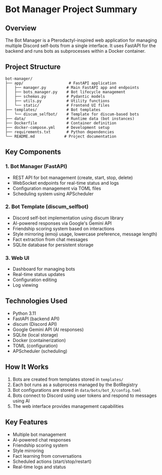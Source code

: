 # Bot Manager Project Summary

## Overview
The Bot Manager is a Pterodactyl-inspired web application for managing multiple Discord self-bots from a single interface. It uses FastAPI for the backend and runs bots as subprocesses within a Docker container.

## Project Structure
```
bot-manager/
├── app/                    # FastAPI application
│   ├── manager.py         # Main FastAPI app and endpoints
│   ├── bots_manager.py    # Bot lifecycle management
│   ├── schemas.py         # Pydantic models
│   ├── utils.py           # Utility functions
│   └── static/            # Frontend UI files
├── templates/             # Bot templates
│   └── discum_selfbot/    # Template for discum-based bots
├── data/                  # Runtime data (bot instances)
├── Dockerfile             # Container definition
├── docker-compose.yml     # Development setup
├── requirements.txt       # Python dependencies
└── README.md             # Project documentation
```

## Key Components

### 1. Bot Manager (FastAPI)
- REST API for bot management (create, start, stop, delete)
- WebSocket endpoints for real-time status and logs
- Configuration management via TOML files
- Scheduling system using APScheduler

### 2. Bot Template (discum_selfbot)
- Discord self-bot implementation using discum library
- AI-powered responses via Google's Gemini API
- Friendship scoring system based on interactions
- Style mirroring (emoji usage, lowercase preference, message length)
- Fact extraction from chat messages
- SQLite database for persistent storage

### 3. Web UI
- Dashboard for managing bots
- Real-time status updates
- Configuration editing
- Log viewing

## Technologies Used
- Python 3.11
- FastAPI (backend API)
- discum (Discord API)
- Google Gemini API (AI responses)
- SQLite (local storage)
- Docker (containerization)
- TOML (configuration)
- APScheduler (scheduling)

## How It Works
1. Bots are created from templates stored in `templates/`
2. Each bot runs as a subprocess managed by the BotRegistry
3. Bot configurations are stored in `data/bots/bot_X/config.toml`
4. Bots connect to Discord using user tokens and respond to messages using AI
5. The web interface provides management capabilities

## Key Features
- Multiple bot management
- AI-powered chat responses
- Friendship scoring system
- Style mirroring
- Fact learning from conversations
- Scheduled actions (start/stop/restart)
- Real-time logs and status